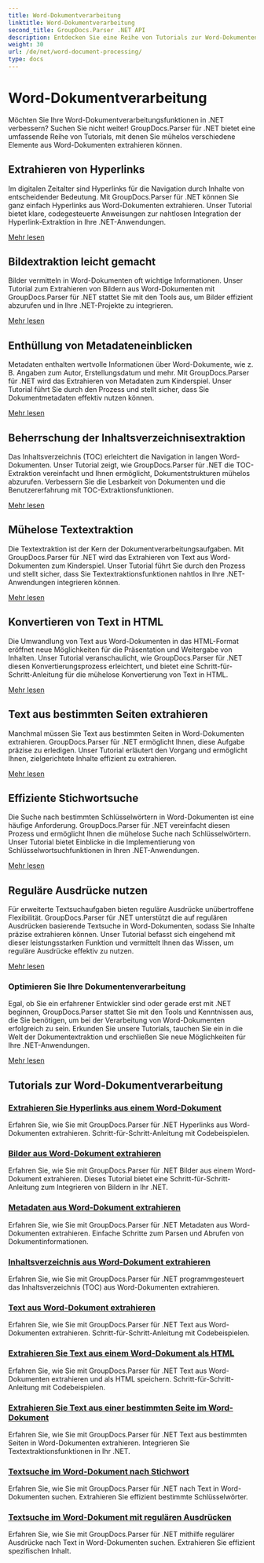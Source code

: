 ```yaml
---
title: Word-Dokumentverarbeitung
linktitle: Word-Dokumentverarbeitung
second_title: GroupDocs.Parser .NET API
description: Entdecken Sie eine Reihe von Tutorials zur Word-Dokumentenverarbeitung mit GroupDocs.Parser für .NET. Extrahieren Sie Hyperlinks, Bilder, Metadaten und mehr.
weight: 30
url: /de/net/word-document-processing/
type: docs
---
```

# Word-Dokumentverarbeitung

Möchten Sie Ihre Word-Dokumentverarbeitungsfunktionen in .NET verbessern? Suchen Sie nicht weiter! GroupDocs.Parser für .NET bietet eine umfassende Reihe von Tutorials, mit denen Sie mühelos verschiedene Elemente aus Word-Dokumenten extrahieren können.

## Extrahieren von Hyperlinks
Im digitalen Zeitalter sind Hyperlinks für die Navigation durch Inhalte von entscheidender Bedeutung. Mit GroupDocs.Parser für .NET können Sie ganz einfach Hyperlinks aus Word-Dokumenten extrahieren. Unser Tutorial bietet klare, codegesteuerte Anweisungen zur nahtlosen Integration der Hyperlink-Extraktion in Ihre .NET-Anwendungen.

[Mehr lesen](./extract-hyperlinks-from-word-document/)

## Bildextraktion leicht gemacht
Bilder vermitteln in Word-Dokumenten oft wichtige Informationen. Unser Tutorial zum Extrahieren von Bildern aus Word-Dokumenten mit GroupDocs.Parser für .NET stattet Sie mit den Tools aus, um Bilder effizient abzurufen und in Ihre .NET-Projekte zu integrieren.

[Mehr lesen](./extract-images-from-word-document/)

## Enthüllung von Metadateneinblicken
Metadaten enthalten wertvolle Informationen über Word-Dokumente, wie z. B. Angaben zum Autor, Erstellungsdatum und mehr. Mit GroupDocs.Parser für .NET wird das Extrahieren von Metadaten zum Kinderspiel. Unser Tutorial führt Sie durch den Prozess und stellt sicher, dass Sie Dokumentmetadaten effektiv nutzen können.

[Mehr lesen](./extract-metadata-from-word-document/)

## Beherrschung der Inhaltsverzeichnisextraktion
Das Inhaltsverzeichnis (TOC) erleichtert die Navigation in langen Word-Dokumenten. Unser Tutorial zeigt, wie GroupDocs.Parser für .NET die TOC-Extraktion vereinfacht und Ihnen ermöglicht, Dokumentstrukturen mühelos abzurufen. Verbessern Sie die Lesbarkeit von Dokumenten und die Benutzererfahrung mit TOC-Extraktionsfunktionen.

[Mehr lesen](./extract-table-of-contents-from-word-document/)

## Mühelose Textextraktion
Die Textextraktion ist der Kern der Dokumentverarbeitungsaufgaben. Mit GroupDocs.Parser für .NET wird das Extrahieren von Text aus Word-Dokumenten zum Kinderspiel. Unser Tutorial führt Sie durch den Prozess und stellt sicher, dass Sie Textextraktionsfunktionen nahtlos in Ihre .NET-Anwendungen integrieren können.

[Mehr lesen](./extract-text-from-word-document/)

## Konvertieren von Text in HTML
Die Umwandlung von Text aus Word-Dokumenten in das HTML-Format eröffnet neue Möglichkeiten für die Präsentation und Weitergabe von Inhalten. Unser Tutorial veranschaulicht, wie GroupDocs.Parser für .NET diesen Konvertierungsprozess erleichtert, und bietet eine Schritt-für-Schritt-Anleitung für die mühelose Konvertierung von Text in HTML.

[Mehr lesen](./extract-text-from-word-document-as-html/)

## Text aus bestimmten Seiten extrahieren
Manchmal müssen Sie Text aus bestimmten Seiten in Word-Dokumenten extrahieren. GroupDocs.Parser für .NET ermöglicht Ihnen, diese Aufgabe präzise zu erledigen. Unser Tutorial erläutert den Vorgang und ermöglicht Ihnen, zielgerichtete Inhalte effizient zu extrahieren.

[Mehr lesen](./extract-text-from-specific-page-in-word-document/)

## Effiziente Stichwortsuche
Die Suche nach bestimmten Schlüsselwörtern in Word-Dokumenten ist eine häufige Anforderung. GroupDocs.Parser für .NET vereinfacht diesen Prozess und ermöglicht Ihnen die mühelose Suche nach Schlüsselwörtern. Unser Tutorial bietet Einblicke in die Implementierung von Schlüsselwortsuchfunktionen in Ihren .NET-Anwendungen.

[Mehr lesen](./search-text-in-word-document-by-keyword/)

## Reguläre Ausdrücke nutzen
Für erweiterte Textsuchaufgaben bieten reguläre Ausdrücke unübertroffene Flexibilität. GroupDocs.Parser für .NET unterstützt die auf regulären Ausdrücken basierende Textsuche in Word-Dokumenten, sodass Sie Inhalte präzise extrahieren können. Unser Tutorial befasst sich eingehend mit dieser leistungsstarken Funktion und vermittelt Ihnen das Wissen, um reguläre Ausdrücke effektiv zu nutzen.

[Mehr lesen](./search-text-in-word-document-by-regular-expression/)

### Optimieren Sie Ihre Dokumentenverarbeitung

Egal, ob Sie ein erfahrener Entwickler sind oder gerade erst mit .NET beginnen, GroupDocs.Parser stattet Sie mit den Tools und Kenntnissen aus, die Sie benötigen, um bei der Verarbeitung von Word-Dokumenten erfolgreich zu sein. Erkunden Sie unsere Tutorials, tauchen Sie ein in die Welt der Dokumentextraktion und erschließen Sie neue Möglichkeiten für Ihre .NET-Anwendungen.

[Mehr lesen](./extract-hyperlinks-from-word-document/)

## Tutorials zur Word-Dokumentverarbeitung
### [Extrahieren Sie Hyperlinks aus einem Word-Dokument](./extract-hyperlinks-from-word-document/)
Erfahren Sie, wie Sie mit GroupDocs.Parser für .NET Hyperlinks aus Word-Dokumenten extrahieren. Schritt-für-Schritt-Anleitung mit Codebeispielen.
### [Bilder aus Word-Dokument extrahieren](./extract-images-from-word-document/)
Erfahren Sie, wie Sie mit GroupDocs.Parser für .NET Bilder aus einem Word-Dokument extrahieren. Dieses Tutorial bietet eine Schritt-für-Schritt-Anleitung zum Integrieren von Bildern in Ihr .NET.
### [Metadaten aus Word-Dokument extrahieren](./extract-metadata-from-word-document/)
Erfahren Sie, wie Sie mit GroupDocs.Parser für .NET Metadaten aus Word-Dokumenten extrahieren. Einfache Schritte zum Parsen und Abrufen von Dokumentinformationen.
### [Inhaltsverzeichnis aus Word-Dokument extrahieren](./extract-table-of-contents-from-word-document/)
Erfahren Sie, wie Sie mit GroupDocs.Parser für .NET programmgesteuert das Inhaltsverzeichnis (TOC) aus Word-Dokumenten extrahieren.
### [Text aus Word-Dokument extrahieren](./extract-text-from-word-document/)
Erfahren Sie, wie Sie mit GroupDocs.Parser für .NET Text aus Word-Dokumenten extrahieren. Schritt-für-Schritt-Anleitung mit Codebeispielen.
### [Extrahieren Sie Text aus einem Word-Dokument als HTML](./extract-text-from-word-document-as-html/)
Erfahren Sie, wie Sie mit GroupDocs.Parser für .NET Text aus Word-Dokumenten extrahieren und als HTML speichern. Schritt-für-Schritt-Anleitung mit Codebeispielen.
### [Extrahieren Sie Text aus einer bestimmten Seite im Word-Dokument](./extract-text-from-specific-page-in-word-document/)
Erfahren Sie, wie Sie mit GroupDocs.Parser für .NET Text aus bestimmten Seiten in Word-Dokumenten extrahieren. Integrieren Sie Textextraktionsfunktionen in Ihr .NET.
### [Textsuche im Word-Dokument nach Stichwort](./search-text-in-word-document-by-keyword/)
Erfahren Sie, wie Sie mit GroupDocs.Parser für .NET nach Text in Word-Dokumenten suchen. Extrahieren Sie effizient bestimmte Schlüsselwörter.
### [Textsuche im Word-Dokument mit regulären Ausdrücken](./search-text-in-word-document-by-regular-expression/)
Erfahren Sie, wie Sie mit GroupDocs.Parser für .NET mithilfe regulärer Ausdrücke nach Text in Word-Dokumenten suchen. Extrahieren Sie effizient spezifischen Inhalt.